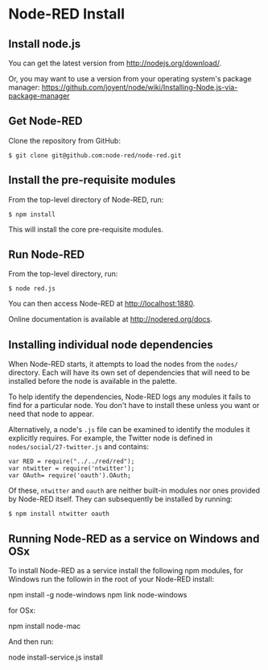 Node-RED Install
================

## Install node.js

You can get the latest version from <http://nodejs.org/download/>.

Or, you may want to use a version from your operating system's package manager:
 <https://github.com/joyent/node/wiki/Installing-Node.js-via-package-manager>

## Get Node-RED

Clone the repository from GitHub:

    $ git clone git@github.com:node-red/node-red.git

## Install the pre-requisite modules

From the top-level directory of Node-RED, run:

    $ npm install

This will install the core pre-requisite modules.

## Run Node-RED

From the top-level directory, run:

    $ node red.js

You can then access Node-RED at <http://localhost:1880>.

Online documentation is available at <http://nodered.org/docs>.

## Installing individual node dependencies

When Node-RED starts, it attempts to load the nodes from the `nodes/` directory.
Each will have its own set of dependencies that will need to be installed before
the node is available in the palette.

To help identify the dependencies, Node-RED logs any modules it fails to find
for a particular node. You don't have to install these unless you want or need
that node to appear.

Alternatively, a node's `.js` file can be examined to identify the modules it
explicitly requires. For example, the Twitter node is defined in
`nodes/social/27-twitter.js` and contains:

	var RED = require("../../red/red");
	var ntwitter = require('ntwitter');
	var OAuth= require('oauth').OAuth;

Of these, `ntwitter` and `oauth` are neither built-in modules nor ones provided
by Node-RED itself. They can subsequently be installed by running:

    $ npm install ntwitter oauth

## Running Node-RED as a service on Windows and OSx

To install Node-RED as a service install the following npm modules, for Windows run the followin in the root of your Node-RED install:

   npm install -g node-windows
   npm link node-windows

for OSx:

   npm install node-mac

And then run:
  
   node install-service.js install
